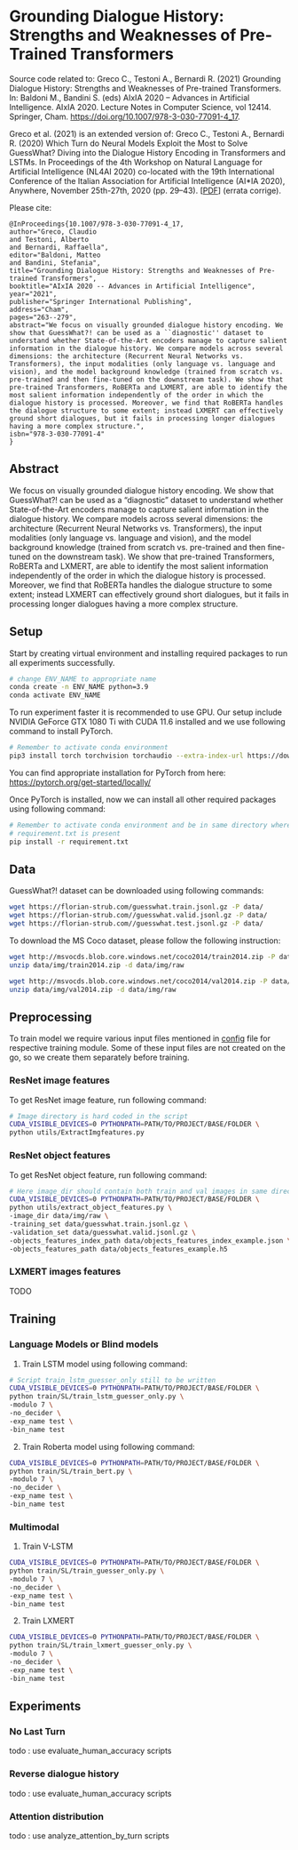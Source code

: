 # Grounding Dialogue History: Strengths and Weaknesses of Pre-Trained Transformers

Source code related to: Greco C., Testoni A., Bernardi R. (2021) Grounding Dialogue History: Strengths and Weaknesses of Pre-trained Transformers. In: Baldoni M., Bandini S. (eds) AIxIA 2020 – Advances in Artificial Intelligence. AIxIA 2020. Lecture Notes in Computer Science, vol 12414. Springer, Cham. https://doi.org/10.1007/978-3-030-77091-4_17.

Greco et al. (2021) is an extended version of: Greco C., Testoni A., Bernardi R. (2020) Which Turn do Neural Models Exploit the Most to Solve GuessWhat? Diving into the Dialogue History Encoding in Transformers and LSTMs. In Proceedings of the 4th Workshop on Natural Language for Artificial Intelligence (NL4AI 2020) co-located with the 19th International Conference of the Italian Association for Artificial Intelligence (AI*IA 2020), Anywhere, November 25th-27th, 2020 (pp. 29–43). [[PDF](https://raw.githubusercontent.com/claudiogreco/aixia2021/main/AIxIA_NL4AI_2020.pdf)] (errata corrige).

Please cite:
```
@InProceedings{10.1007/978-3-030-77091-4_17,
author="Greco, Claudio
and Testoni, Alberto
and Bernardi, Raffaella",
editor="Baldoni, Matteo
and Bandini, Stefania",
title="Grounding Dialogue History: Strengths and Weaknesses of Pre-trained Transformers",
booktitle="AIxIA 2020 -- Advances in Artificial Intelligence",
year="2021",
publisher="Springer International Publishing",
address="Cham",
pages="263--279",
abstract="We focus on visually grounded dialogue history encoding. We show that GuessWhat?! can be used as a ``diagnostic'' dataset to understand whether State-of-the-Art encoders manage to capture salient information in the dialogue history. We compare models across several dimensions: the architecture (Recurrent Neural Networks vs. Transformers), the input modalities (only language vs. language and vision), and the model background knowledge (trained from scratch vs. pre-trained and then fine-tuned on the downstream task). We show that pre-trained Transformers, RoBERTa and LXMERT, are able to identify the most salient information independently of the order in which the dialogue history is processed. Moreover, we find that RoBERTa handles the dialogue structure to some extent; instead LXMERT can effectively ground short dialogues, but it fails in processing longer dialogues having a more complex structure.",
isbn="978-3-030-77091-4"
}
```

## Abstract
We focus on visually grounded dialogue history encoding. We show that GuessWhat?! can be used as a “diagnostic” dataset to understand whether State-of-the-Art encoders manage to capture salient information in the dialogue history. We compare models across several dimensions: the architecture (Recurrent Neural Networks vs. Transformers), the input modalities (only language vs. language and vision), and the model background knowledge (trained from scratch vs. pre-trained and then fine-tuned on the downstream task). We show that pre-trained Transformers, RoBERTa and LXMERT, are able to identify the most salient information independently of the order in which the dialogue history is processed. Moreover, we find that RoBERTa handles the dialogue structure to some extent; instead LXMERT can effectively ground short dialogues, but it fails in processing longer dialogues having a more complex structure.


## Setup

Start by creating virtual environment and installing required packages to 
run all experiments successfully.

```bash
# change ENV_NAME to appropriate name
conda create -n ENV_NAME python=3.9
conda activate ENV_NAME
```

To run experiment faster it is recommended to use GPU. Our setup include 
NVIDIA GeForce GTX 1080 Ti with CUDA 11.6 installed and we use following 
command to install PyTorch.
```bash
# Remember to activate conda environment
pip3 install torch torchvision torchaudio --extra-index-url https://download.pytorch.org/whl/cu113
```
You can find appropriate installation for PyTorch from here: 
https://pytorch.org/get-started/locally/

Once PyTorch is installed, now we can install all other required packages 
using following command:

```bash
# Remember to activate conda environment and be in same directory where 
# requirement.txt is present
pip install -r requirement.txt
```

## Data
GuessWhat?! dataset can be downloaded using following commands:

```bash
wget https://florian-strub.com/guesswhat.train.jsonl.gz -P data/
wget https://florian-strub.com//guesswhat.valid.jsonl.gz -P data/
wget https://florian-strub.com//guesswhat.test.jsonl.gz -P data/
```
To download the MS Coco dataset, please follow the following instruction:

```bash
wget http://msvocds.blob.core.windows.net/coco2014/train2014.zip -P data/img/
unzip data/img/train2014.zip -d data/img/raw

wget http://msvocds.blob.core.windows.net/coco2014/val2014.zip -P data/img/
unzip data/img/val2014.zip -d data/img/raw
```

## Preprocessing

To train model we require various input files mentioned in [config](config/SL/config.json) file
for respective training module. Some of these input files are not 
created on the go, so we create them separately before training.  

### ResNet image features
To get ResNet image feature, run following command:
```bash
# Image directory is hard coded in the script
CUDA_VISIBLE_DEVICES=0 PYTHONPATH=PATH/TO/PROJECT/BASE/FOLDER \
python utils/ExtractImgfeatures.py
```

### ResNet object features
To get ResNet object feature, run following command:
```bash
# Here image_dir should contain both train and val images in same directory
CUDA_VISIBLE_DEVICES=0 PYTHONPATH=PATH/TO/PROJECT/BASE/FOLDER \
python utils/extract_object_features.py \
-image_dir data/img/raw \
-training_set data/guesswhat.train.jsonl.gz \
-validation_set data/guesswhat.valid.jsonl.gz \
-objects_features_index_path data/objects_features_index_example.json \
-objects_features_path data/objects_features_example.h5
```


### LXMERT images features
TODO

## Training

### Language Models or Blind models
1. Train LSTM model using following command:
```bash
# Script train_lstm_guesser_only still to be written
CUDA_VISIBLE_DEVICES=0 PYTHONPATH=PATH/TO/PROJECT/BASE/FOLDER \
python train/SL/train_lstm_guesser_only.py \
-modulo 7 \
-no_decider \
-exp_name test \
-bin_name test
```

2. Train Roberta model using following command:
```bash
CUDA_VISIBLE_DEVICES=0 PYTHONPATH=PATH/TO/PROJECT/BASE/FOLDER \
python train/SL/train_bert.py \
-modulo 7 \
-no_decider \
-exp_name test \
-bin_name test
```


### Multimodal
1. Train V-LSTM
```bash
CUDA_VISIBLE_DEVICES=0 PYTHONPATH=PATH/TO/PROJECT/BASE/FOLDER \
python train/SL/train_guesser_only.py \
-modulo 7 \
-no_decider \
-exp_name test \
-bin_name test
```

2. Train LXMERT

```bash
CUDA_VISIBLE_DEVICES=0 PYTHONPATH=PATH/TO/PROJECT/BASE/FOLDER \
python train/SL/train_lxmert_guesser_only.py \
-modulo 7 \
-no_decider \
-exp_name test \
-bin_name test
```


## Experiments

### No Last Turn

todo : use evaluate_human_accuracy scripts

### Reverse dialogue history

todo : use evaluate_human_accuracy scripts

### Attention distribution

todo : use analyze_attention_by_turn scripts